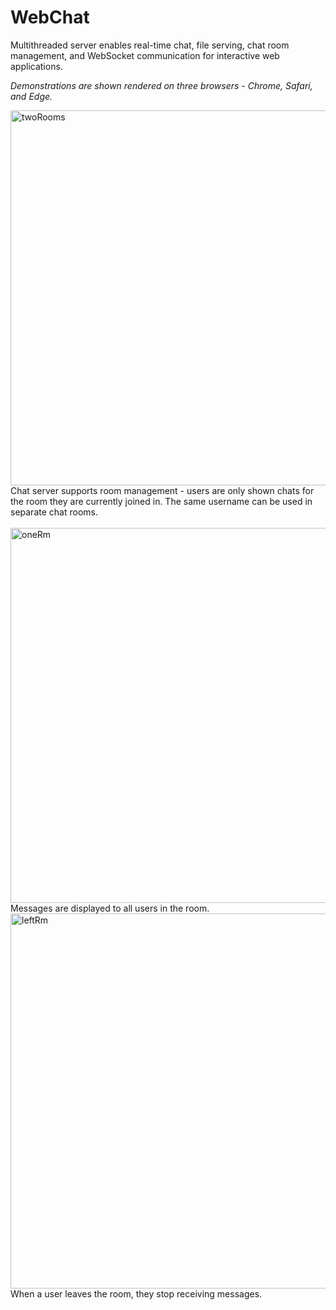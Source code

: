 # WebChat
 Multithreaded server enables real-time chat, file serving, chat room management, and WebSocket communication for interactive web applications.

 *Demonstrations are shown rendered on three browsers - Chrome, Safari, and Edge.*
 
<img width="600" alt="twoRooms" src="https://github.com/SarahBateman22/WebChat/assets/142822160/58a8e9cd-a430-4d66-a6a7-fac6045020a5">
Chat server supports room management - users are only shown chats for the room they are currently joined in. The same username can be used in separate chat rooms.

<br>
<br>

<img width="600" alt="oneRm" src="https://github.com/SarahBateman22/WebChat/assets/142822160/989c4585-6928-4ffa-a32a-fd854fef4a94">
Messages are displayed to all users in the room.


<img width="600" alt="leftRm" src="https://github.com/SarahBateman22/WebChat/assets/142822160/880854ce-d60c-4158-942e-894568eaa215">
When a user leaves the room, they stop receiving messages.
